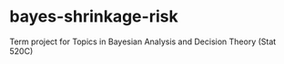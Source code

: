 # bayes-shrinkage-risk
Term project for Topics in Bayesian Analysis and Decision Theory (Stat 520C)
